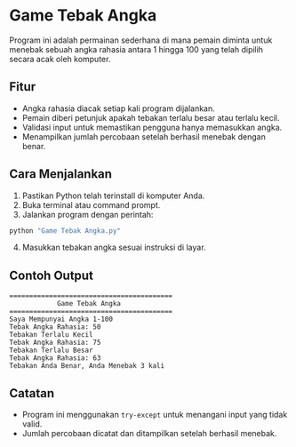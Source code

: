 # Game Tebak Angka

Program ini adalah permainan sederhana di mana pemain diminta untuk menebak sebuah angka rahasia antara 1 hingga 100 yang telah dipilih secara acak oleh komputer.

## Fitur
- Angka rahasia diacak setiap kali program dijalankan.
- Pemain diberi petunjuk apakah tebakan terlalu besar atau terlalu kecil.
- Validasi input untuk memastikan pengguna hanya memasukkan angka.
- Menampilkan jumlah percobaan setelah berhasil menebak dengan benar.

## Cara Menjalankan
1. Pastikan Python telah terinstall di komputer Anda.
2. Buka terminal atau command prompt.
3. Jalankan program dengan perintah:

```bash
python "Game Tebak Angka.py"
```

4. Masukkan tebakan angka sesuai instruksi di layar.

## Contoh Output
```
=========================================
            Game Tebak Angka
=========================================
Saya Mempunyai Angka 1-100 
Tebak Angka Rahasia: 50
Tebakan Terlalu Kecil
Tebak Angka Rahasia: 75
Tebakan Terlalu Besar
Tebak Angka Rahasia: 63
Tebakan Anda Benar, Anda Menebak 3 kali
```

## Catatan
- Program ini menggunakan `try-except` untuk menangani input yang tidak valid.
- Jumlah percobaan dicatat dan ditampilkan setelah berhasil menebak.